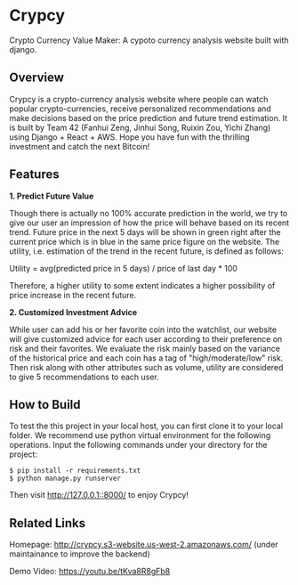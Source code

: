 # Crypcy
Crypto Currency Value Maker: A cypoto currency analysis website built with django.

<!--
Crypcy readme:
1. introduction of the whole project
2. framework: django(backend) + react(frontend) + AWS(deployment)
3. functionalities (brief, only advance function here)
  * 1) basic functions: select, sort, insert, etc
  2) advance functions: price prediction, customized recommendations
4. related links: website, demo video, 
  team member
-->

## Overview
Crypcy is a crypto-currency analysis website where people can watch popular crypto-currencies, receive personalized recommendations and make decisions based on the price prediction and future trend estimation. It is built by Team 42 (Fanhui Zeng, Jinhui Song, Ruixin Zou, Yichi Zhang) using Django + React + AWS. Hope you have fun with the thrilling investment and catch the next Bitcoin!

## Features
__1. Predict Future Value__

Though there is actually no 100% accurate prediction in the world, we try to give our user an impression of how the price will behave based on its recent trend. Future price in the next 5 days will be shown in green right after the current price which is in blue in the same price figure on the website. The utility, i.e. estimation of the trend in the recent future, is defined as follows:

Utility = avg(predicted price in 5 days) / price of last day * 100

Therefore, a higher utility to some extent indicates a higher possibility of price increase in the recent future. 

__2. Customized Investment Advice__

While user can add his or her favorite coin into the watchlist, our website will give customized advice for each user according to their preference on risk and their favorites. We evaluate the risk mainly based on the variance of the historical price and each coin has a tag of "high/moderate/low" risk. Then risk along with other attributes such as volume, utility are considered to give 5 recommendations to each user.  

## How to Build
To test the this project in your local host, you can first clone it to your local folder. We recommend use python virtual environment for the following operations. Input the following commands under your directory for the project: 

```
$ pip install -r requirements.txt
$ python manage.py runserver
```

Then visit http://127.0.0.1::8000/ to enjoy Crypcy!

## Related Links
Homepage: http://crypcy.s3-website.us-west-2.amazonaws.com/ (under maintainance to improve the backend)

Demo Video: https://youtu.be/tKva8R8gFb8
